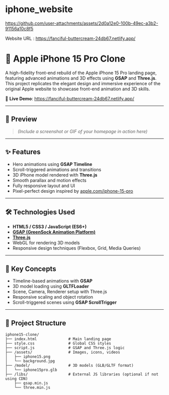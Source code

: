 # iphone_website
https://github.com/user-attachments/assets/2d0a12e0-100b-49ec-a3b2-91156a10c8f5

Website URL : https://fanciful-buttercream-24db67.netlify.app/

# 🍎 Apple iPhone 15 Pro Clone

A high-fidelity front-end rebuild of the Apple iPhone 15 Pro landing page, featuring advanced animations and 3D effects using **GSAP** and **Three.js**. This project replicates the elegant design and immersive experience of the original Apple website to showcase front-end animation and 3D skills.

🔗 **Live Demo**: https://fanciful-buttercream-24db67.netlify.app/

---

## 📸 Preview

> *(Include a screenshot or GIF of your homepage in action here)*

---

## ✨ Features

- Hero animations using **GSAP Timeline**
- Scroll-triggered animations and transitions
- 3D iPhone model rendered with **Three.js**
- Smooth parallax and motion effects
- Fully responsive layout and UI
- Pixel-perfect design inspired by [apple.com/iphone-15-pro](https://www.apple.com/iphone-15-pro/)

---

## 🛠️ Technologies Used

- **HTML5 / CSS3 / JavaScript (ES6+)**
- [**GSAP (GreenSock Animation Platform)**](https://greensock.com/gsap/)
- [**Three.js**](https://threejs.org/)
- WebGL for rendering 3D models
- Responsive design techniques (Flexbox, Grid, Media Queries)

---

## 🧠 Key Concepts

- Timeline-based animations with **GSAP**
- 3D model loading using **GLTFLoader**
- Scene, Camera, Renderer setup with Three.js
- Responsive scaling and object rotation
- Scroll-triggered scenes using **GSAP ScrollTrigger**

---

## 📁 Project Structure


```plaintext
iphone15-clone/
├── index.html              # Main landing page
├── style.css               # Global CSS styles
├── script.js               # GSAP and Three.js logic
├── /assets/                # Images, icons, videos
│   ├── iphone15.png
│   └── background.jpg
├── /model/                 # 3D models (GLB/GLTF format)
│   └── iphone15pro.glb
├── /libs/                  # External JS libraries (optional if not using CDN)
    ├── gsap.min.js
    └── three.min.js





